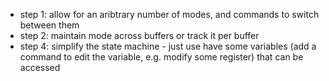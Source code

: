 - step 1: allow for an aribtrary number of modes, and commands to switch
between them
- step 2: maintain mode across buffers or track it per buffer
- step 4: simplify the state machine - just use have some variables
    (add a command to edit the variable, e.g. modify some register)
    that can be accessed